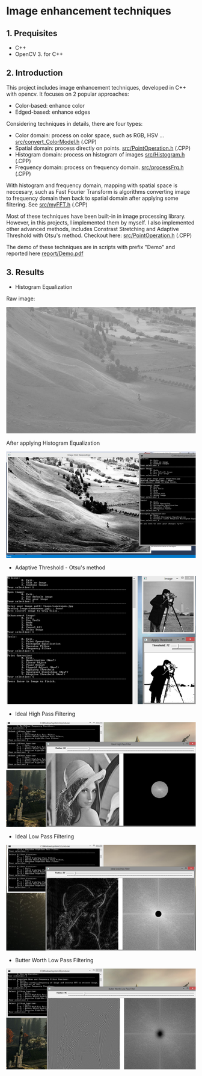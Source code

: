 # Image enhancement techniques

## 1. Prequisites
+ C++
+ OpenCV 3. for C++

## 2. Introduction

This project includes image enhancement techniques, developed in C++ with opencv. It focuses on 2 popular approaches:
- Color-based: enhance color
- Edged-based: enhance edges

Considering techniques in details, there are four types:
- Color domain: process on color space, such as RGB, HSV ...
[src/convert_ColorModel.h](https://github.com/anvy1102/image-enhancement/blob/master/src/convert_ColorModel.h) (.CPP)
- Spatial domain: process directly on points. 
[src/PointOperation.h](https://github.com/anvy1102/image-enhancement/blob/master/src/PointOperation.h) (.CPP)
- Histogram domain: process on histogram of images
[src/Histogram.h](https://github.com/anvy1102/image-enhancement/blob/master/src/Histogram.h) (.CPP)
- Frequency domain: process on frequency domain.
[src/processFrq.h](https://github.com/anvy1102/image-enhancement/blob/master/src/processFrq.h) (.CPP)

With histogram and frequency domain, mapping with spatial space is neccesary, such as Fast Fourier Transform is algorithms converting image to frequency domain then back to spatial domain after applying some filtering. See 
[src/myFFT.h](https://github.com/anvy1102/image-enhancement/blob/master/src/myFFT.h) (.CPP)

Most of these techniques have been built-in in image processing library. However, in this projects, I implemented them by myself. I also implemented other advanced methods, includes Constrast Stretching and Adaptive Threshold with Otsu's method. Checkout here: [src/PointOperation.h](https://github.com/anvy1102/image-enhancement/blob/master/src/PointOperation.h) (.CPP)

The demo of these techniques are in scripts with prefix "Demo" and reported here [report/Demo.pdf](https://github.com/anvy1102/image-enhancement/blob/master/report/Demo.pdf)

## 3. Results

+ Histogram Equalization

Raw image:

![Histogram Equalization - Raw image](images/before_hist_equa.png)

After applying Histogram Equalization

![Histogram Equalization - Result](images/after_hist_equa.png)

+ Adaptive Threshold - Otsu's method

![Histogram Equalization - Raw image](images/Otsu.png)

+ Ideal High Pass Filtering

![Ideal High Pass Filtering](images/Ideal_High_Pass_Filter.png)

+ Ideal Low Pass Filtering

![Ideal Low Pass Filtering](images/Ideal_Low_Pass_Filter.png)

+ Butter Worth Low Pass Filtering

![Butter Worth Low Pass Filtering- Raw image](images/Butter_Worth_Low_Pass_Filter.png)



